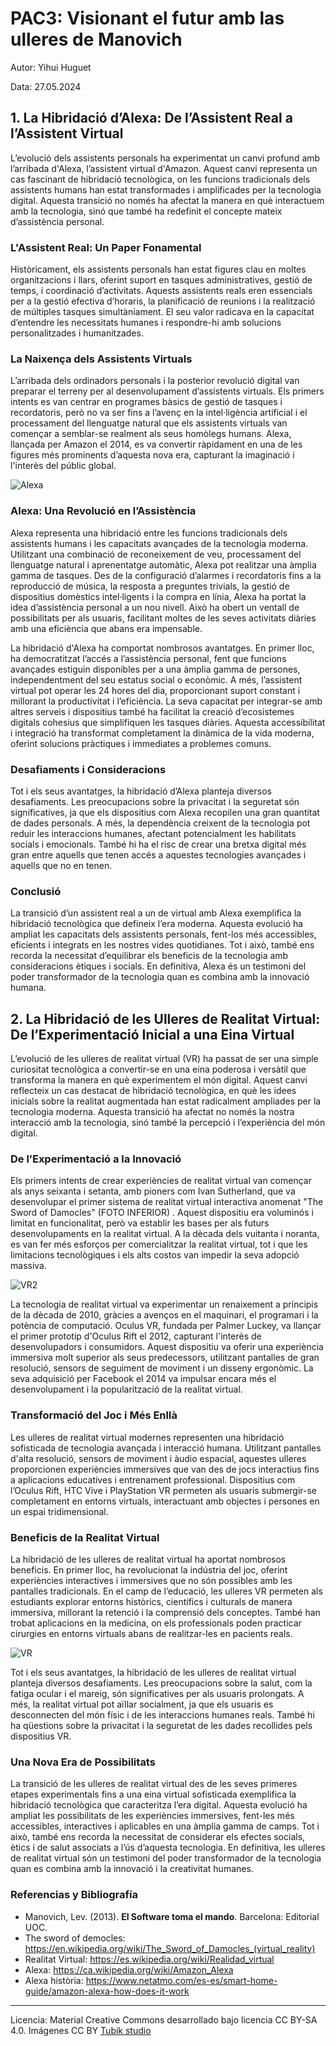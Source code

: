 # PAC3: Visionant el futur amb las ulleres de Manovich 

Autor: Yihui Huguet

Data: 27.05.2024

## 1. **La Hibridació d’Alexa: De l’Assistent Real a l’Assistent Virtual**

L’evolució dels assistents personals ha experimentat un canvi profund amb l’arribada d'Alexa, l’assistent virtual d'Amazon. Aquest canvi representa un cas fascinant de hibridació tecnològica, on les funcions tradicionals dels assistents humans han estat transformades i amplificades per la tecnologia digital. Aquesta transició no només ha afectat la manera en què interactuem amb la tecnologia, sinó que també ha redefinit el concepte mateix d’assistència personal.

### L'Assistent Real: Un Paper Fonamental

Històricament, els assistents personals han estat figures clau en moltes organitzacions i llars, oferint suport en tasques administratives, gestió de temps, i coordinació d’activitats. Aquests assistents reals eren essencials per a la gestió efectiva d’horaris, la planificació de reunions i la realització de múltiples tasques simultàniament. El seu valor radicava en la capacitat d’entendre les necessitats humanes i respondre-hi amb solucions personalitzades i humanitzades.

### La Naixença dels Assistents Virtuals

L’arribada dels ordinadors personals i la posterior revolució digital van preparar el terreny per al desenvolupament d’assistents virtuals. Els primers intents es van centrar en programes bàsics de gestió de tasques i recordatoris, però no va ser fins a l’avenç en la intel·ligència artificial i el processament del llenguatge natural que els assistents virtuals van començar a semblar-se realment als seus homòlegs humans. Alexa, llançada per Amazon el 2014, es va convertir ràpidament en una de les figures més prominents d’aquesta nova era, capturant la imaginació i l'interès del públic global.

![Alexa](https://imagenes.20minutos.es/files/image_1920_1080/uploads/imagenes/2022/11/03/alexa.jpeg) 

### Alexa: Una Revolució en l’Assistència

Alexa representa una hibridació entre les funcions tradicionals dels assistents humans i les capacitats avançades de la tecnologia moderna. Utilitzant una combinació de reconeixement de veu, processament del llenguatge natural i aprenentatge automàtic, Alexa pot realitzar una àmplia gamma de tasques. Des de la configuració d’alarmes i recordatoris fins a la reproducció de música, la resposta a preguntes trivials, la gestió de dispositius domèstics intel·ligents i la compra en línia, Alexa ha portat la idea d’assistència personal a un nou nivell. Això ha obert un ventall de possibilitats per als usuaris, facilitant moltes de les seves activitats diàries amb una eficiència que abans era impensable.

La hibridació d'Alexa ha comportat nombrosos avantatges. En primer lloc, ha democratitzat l’accés a l’assistència personal, fent que funcions avançades estiguin disponibles per a una àmplia gamma de persones, independentment del seu estatus social o econòmic. A més, l’assistent virtual pot operar les 24 hores del dia, proporcionant suport constant i millorant la productivitat i l’eficiència. La seva capacitat per integrar-se amb altres serveis i dispositius també ha facilitat la creació d’ecosistemes digitals cohesius que simplifiquen les tasques diàries. Aquesta accessibilitat i integració ha transformat completament la dinàmica de la vida moderna, oferint solucions pràctiques i immediates a problemes comuns.

### Desafiaments i Consideracions

Tot i els seus avantatges, la hibridació d’Alexa planteja diversos desafiaments. Les preocupacions sobre la privacitat i la seguretat són significatives, ja que els dispositius com Alexa recopilen una gran quantitat de dades personals. A més, la dependència creixent de la tecnologia pot reduir les interaccions humanes, afectant potencialment les habilitats socials i emocionals. També hi ha el risc de crear una bretxa digital més gran entre aquells que tenen accés a aquestes tecnologies avançades i aquells que no en tenen.

### Conclusió

La transició d’un assistent real a un de virtual amb Alexa exemplifica la hibridació tecnològica que defineix l’era moderna. Aquesta evolució ha ampliat les capacitats dels assistents personals, fent-los més accessibles, eficients i integrats en les nostres vides quotidianes. Tot i això, també ens recorda la necessitat d’equilibrar els beneficis de la tecnologia amb consideracions ètiques i socials. En definitiva, Alexa és un testimoni del poder transformador de la tecnologia quan es combina amb la innovació humana.




## 2. La Hibridació de les Ulleres de Realitat Virtual: De l’Experimentació Inicial a una Eina Virtual

L’evolució de les ulleres de realitat virtual (VR) ha passat de ser una simple curiositat tecnològica a convertir-se en una eina poderosa i versàtil que transforma la manera en què experimentem el món digital. Aquest canvi reflecteix un cas destacat de hibridació tecnològica, en què les idees inicials sobre la realitat augmentada han estat radicalment ampliades per la tecnologia moderna. Aquesta transició ha afectat no només la nostra interacció amb la tecnologia, sinó també la percepció i l’experiència del món digital.

### De l’Experimentació a la Innovació

Els primers intents de crear experiències de realitat virtual van començar als anys seixanta i setanta, amb pioners com Ivan Sutherland, que va desenvolupar el primer sistema de realitat virtual interactiva anomenat "The Sword of Damocles" (FOTO INFERIOR) . Aquest dispositiu era voluminós i limitat en funcionalitat, però va establir les bases per als futurs desenvolupaments en la realitat virtual. A la dècada dels vuitanta i noranta, es van fer més esforços per comercialitzar la realitat virtual, tot i que les limitacions tecnològiques i els alts costos van impedir la seva adopció massiva.

![VR2](https://delta2020.com/images/a1.jpg) 

La tecnologia de realitat virtual va experimentar un renaixement a principis de la dècada de 2010, gràcies a avenços en el maquinari, el programari i la potència de computació. Oculus VR, fundada per Palmer Luckey, va llançar el primer prototip d'Oculus Rift el 2012, capturant l'interès de desenvolupadors i consumidors. Aquest dispositiu va oferir una experiència immersiva molt superior als seus predecessors, utilitzant pantalles de gran resolució, sensors de seguiment de moviment i un disseny ergonòmic. La seva adquisició per Facebook el 2014 va impulsar encara més el desenvolupament i la popularització de la realitat virtual.

### Transformació del Joc i Més Enllà

Les ulleres de realitat virtual modernes representen una hibridació sofisticada de tecnologia avançada i interacció humana. Utilitzant pantalles d'alta resolució, sensors de moviment i àudio espacial, aquestes ulleres proporcionen experiències immersives que van des de jocs interactius fins a aplicacions educatives i entrenament professional. Dispositius com l’Oculus Rift, HTC Vive i PlayStation VR permeten als usuaris submergir-se completament en entorns virtuals, interactuant amb objectes i persones en un espai tridimensional.

### Beneficis de la Realitat Virtual

La hibridació de les ulleres de realitat virtual ha aportat nombrosos beneficis. En primer lloc, ha revolucionat la indústria del joc, oferint experiències interactives i immersives que no són possibles amb les pantalles tradicionals. En el camp de l’educació, les ulleres VR permeten als estudiants explorar entorns històrics, científics i culturals de manera immersiva, millorant la retenció i la comprensió dels conceptes. També han trobat aplicacions en la medicina, on els professionals poden practicar cirurgies en entorns virtuals abans de realitzar-les en pacients reals.

![VR](https://deusens.com/uploads/blog/2021/01/oculusquest.webp) 

Tot i els seus avantatges, la hibridació de les ulleres de realitat virtual planteja diversos desafiaments. Les preocupacions sobre la salut, com la fatiga ocular i el mareig, són significatives per als usuaris prolongats. A més, la realitat virtual pot aïllar socialment, ja que els usuaris es desconnecten del món físic i de les interaccions humanes reals. També hi ha qüestions sobre la privacitat i la seguretat de les dades recollides pels dispositius VR.

### Una Nova Era de Possibilitats

La transició de les ulleres de realitat virtual des de les seves primeres etapes experimentals fins a una eina virtual sofisticada exemplifica la hibridació tecnològica que caracteritza l’era digital. Aquesta evolució ha ampliat les possibilitats de les experiències immersives, fent-les més accessibles, interactives i aplicables en una àmplia gamma de camps. Tot i això, també ens recorda la necessitat de considerar els efectes socials, ètics i de salut associats a l’ús d’aquesta tecnologia. En definitiva, les ulleres de realitat virtual són un testimoni del poder transformador de la tecnologia quan es combina amb la innovació i la creativitat humanes.



### Referencias y Bibliografía

* Manovich, Lev. (2013). **El Software toma el mando**. Barcelona: Editorial UOC.
* The sword of democles: https://en.wikipedia.org/wiki/The_Sword_of_Damocles_(virtual_reality)
* Realitat Virtual: https://es.wikipedia.org/wiki/Realidad_virtual
* Alexa: https://ca.wikipedia.org/wiki/Amazon_Alexa
* Alexa història: https://www.netatmo.com/es-es/smart-home-guide/amazon-alexa-how-does-it-work


----

Licencia: Material Creative Commons desarrollado bajo licencia CC BY-SA 4.0. Imágenes CC BY [Tubik studio](https://blog.tubikstudio.com/how-to-create-original-flat-illustrations-designers-tips/) 
